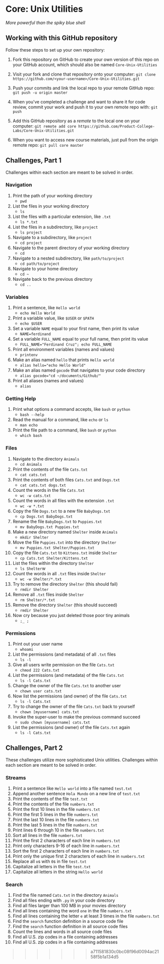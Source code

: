 # Core: Unix Utilities

_More powerful than the spiky blue shell_

## Working with this GitHub repository

Follow these steps to set up your own repository:

1. Fork this repository on GitHub to create your own version of this repo on your GitHub account, which should also be named `Core-Unix-Utilities`

1. Visit your fork and clone that repository onto your computer:
`git clone https://github.com/<your-username>/Core-Unix-Utilities.git`

1. Push your commits and link the local repo to your remote GitHub repo:
`git push -u origin master`

1. When you've completed a challenge and want to share it for code review, commit your work and push it to your own remote repo with:
`git push`

1. Add this GitHub repository as a _remote_ to the local one on your computer:
`git remote add core https://github.com/Product-College-Labs/Core-Unix-Utilities.git`

1. When you want to access new course materials, just pull from the origin remote repo:
`git pull core master`

## Challenges, Part 1

Challenges within each section are meant to be solved in order.

### Navigation

1.  Print the path of your working directory
    - `pwd`
1.  List the files in your working directory
    - `ls`
1.  List the files with a particular extension, like `.txt`
    - `ls *.txt`
1.  List the files in a subdirectory, like `project`
    - `ls project`
1.  Navigate to a subdirectory, like `project`
    - `cd project`
1.  Navigate to the parent directory of your working directory
    - `cd`
1.  Navigate to a nested subdirectory, like `path/to/project`
    - `cd path/to/project`
1.  Navigate to your home directory
    - `cd ~`
1.  Navigate back to the previous directory
    - `cd ..`

### Variables

1.  Print a sentence, like `Hello world`
    - `echo Hello World`
1.  Print a variable value, like `$USER` or `$PATH`
    - `echo $USER`
1.  Set a variable `NAME` equal to your first name, then print its value
    - `NAME=ferdinand`
1.  Set a variable `FULL_NAME` equal to your full name, then print its value
    - `FULL_NAME="Ferdinand Cruz"; echo FULL_NAME`
1.  Print all environment variables (names and values)
    - `printenv`
1.  Make an alias named `hello` that prints `Hello world`
    - `alias hello="echo Hello World"`
1.  Make an alias named `gocode` that navigates to your code directory
    - `alias gocode="cd ~/documents/Github/"`
1.  Print all aliases (names and values)
    - `alias`

### Getting Help

1.  Print what options a command accepts, like `bash` or `python`
    - `bash --help`
1.  Read the manual for a command, like `echo` or `ls`
    - `man echo`
1.  Print the file path to a command, like `bash` or `python`
    - `which bash`

### Files

1.  Navigate to the directory `Animals`
    - `cd Animals`
1.  Print the contents of the file `Cats.txt`
    - `cat cats.txt`
1.  Print the contents of both files `Cats.txt` and `Dogs.txt`
    - `cat cats.txt dogs.txt`
1.  Count the words in the file `Cats.txt`
    - `wc -w cats.txt`
1.  Count the words in all files with the extension `.txt`
    - `wc -w *.txt`
1.  Copy the file `Dogs.txt` to a new file `BabyDogs.txt`
    - `cp Dogs.txt BabyDogs.txt`
1.  Rename the file `BabyDogs.txt` to `Puppies.txt`
    - `mv BabyDogs.txt Puppies.txt`
1.  Make a new directory named `Shelter` inside `Animals`
    - `mkdir Shelter`
1.  Move the file `Puppies.txt` into the directory `Shelter`
    - `mv Puppies.txt Shelter/Puppies.txt`
1.  Copy the file `Cats.txt` to `Kittens.txt` inside `Shelter`
    - `cp Cats.txt Shelter/Kittens.txt`
1.  List the files within the directory `Shelter`
    - `ls Shelter`w
1.  Count the words in all `.txt` files inside `Shelter`
    - `wc -w Shelter/*.txt`
1.  Try to remove the directory `Shelter` (this should fail)
    - `rmdir Shelter`
1.  Remove all `.txt` files inside `Shelter`
    - `rm Shelter/*.txt`
1.  Remove the directory `Shelter` (this should succeed)
    - `rmdir Shelter`
1.  Now cry because you just deleted those poor tiny animals
    - `;_ ;`

### Permissions

1.  Print out your user name
    - `whoami`
1.  List the permissions (and metadata) of all `.txt` files
    - `ls -l`
1.  Give all users write permission on the file `Cats.txt`
    - `chmod 222 Cats.txt`
1.  List the permissions (and metadata) of the file `Cats.txt`
    - `ls -l Cats.txt`
1.  Change the owner of the file `Cats.txt` to another user
    - `chown user cats.txt`
1.  Now list the permissions (and owner) of the file `Cats.txt`
    - `ls -l Cats.txt`
1.  Try to change the owner of the file `Cats.txt` back to yourself
    - `chown [myusername] cats.txt`
1.  Invoke the super-user to make the previous command succeed
    - `sudo chown [myusername] cats.txt`
1.  List the permissions (and owner) of the file `Cats.txt` again
    - `ls -l Cats.txt`

## Challenges, Part 2

These challenges utilize more sophisticated Unix utilities.
Challenges within each section are meant to be solved in order.

### Streams

1.  Print a sentence like `Hello world` into a file named `test.txt`
1.  Append another sentence `Hola Mundo` on a new line of `test.txt`
1.  Print the contents of the file `test.txt`
1.  Print the contents of the file `numbers.txt`
1.  Print the first 10 lines in the file `numbers.txt`
1.  Print the first 5 lines in the file `numbers.txt`
1.  Print the last 10 lines in the file `numbers.txt`
1.  Print the last 5 lines in the file `numbers.txt`
1.  Print lines 6 through 10 in the file `numbers.txt`
1.  Sort all lines in the file `numbers.txt`
1.  Print the first 2 characters of each line in `numbers.txt`
1.  Print only characters 9-16 of each line in `numbers.txt`
1.  Sort the first 2 characters of each line in `numbers.txt`
1.  Print only the unique first 2 characters of each line in `numbers.txt`
1.  Replace all `o`s with `0`s in file `test.txt`
1.  Capitalize all letters in the file `test.txt`
1.  Capitalize all letters in the string `Hello world`

### Search

1.  Find the file named `Cats.txt` in the directory `Animals`
1.  Find all files ending with `.py` in your code directory
1.  Find all files larger than 100 MB in your movies directory
1.  Find all lines containing the word `one` in the file `numbers.txt`
1.  Find all lines containing the letter `e` at least 3 times in the file `numbers.txt`
1.  Find the `search` function definition in a source code file
1.  Find the `search` function definition in all source code files
1.  Count the lines and words in all source code files
1.  Find all U.S. zip codes in a file containing addresses
1.  Find all U.S. zip codes in a file containing addresses
>>>>>>> a711581830c0bc08f96d0094ac2158f5b1a134d5
